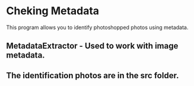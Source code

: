 # Cheking Metadata
This program allows you to identify photoshopped photos using metadata.
## MetadataExtractor - Used to work with image metadata.
## The identification photos are in the src folder.
